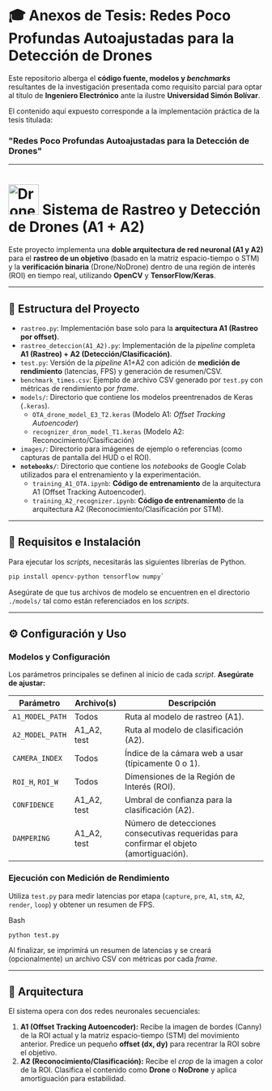 # 🎓 Anexos de Tesis: Redes Poco Profundas Autoajustadas para la Detección de Drones

Este repositorio alberga el **código fuente, modelos y *benchmarks*** resultantes de la investigación presentada como requisito parcial para optar al título de **Ingeniero Electrónico** ante la ilustre **Universidad Simón Bolívar**.

El contenido aquí expuesto corresponde a la implementación práctica de la tesis titulada:

### **"Redes Poco Profundas Autoajustadas para la Detección de Drones"**

---

# <img src="https://www.thiings.co/_next/image?url=https%3A%2F%2Flftz25oez4aqbxpq.public.blob.vercel-storage.com%2Fimage-68rfbsUnBY2TBf4kEsCmMWHvcnSnKO.png&w=500&q=75" alt="Drone Tracking Badge" width="60"/> Sistema de Rastreo y Detección de Drones (A1 + A2)

Este proyecto implementa una **doble arquitectura de red neuronal (A1 y A2)** para el **rastreo de un objetivo** (basado en la matriz espacio-tiempo o STM) y la **verificación binaria** (Drone/NoDrone) dentro de una región de interés (ROI) en tiempo real, utilizando **OpenCV** y **TensorFlow/Keras**.

---

## 📁 Estructura del Proyecto

* `rastreo.py`: Implementación base solo para la **arquitectura A1 (Rastreo por offset)**.
* `rastreo_deteccion(A1_A2).py`: Implementación de la *pipeline* completa **A1 (Rastreo) + A2 (Detección/Clasificación)**.
* `test.py`: Versión de la *pipeline* A1+A2 con adición de **medición de rendimiento** (latencias, FPS) y generación de resumen/CSV.
* `benchmark_times.csv`: Ejemplo de archivo CSV generado por `test.py` con métricas de rendimiento por *frame*.
* `models/`: Directorio que contiene los modelos preentrenados de Keras (`.keras`).
    * `OTA_drone_model_E3_T2.keras` (Modelo A1: *Offset Tracking Autoencoder*)
    * `recognizer_dron_model_T1.keras` (Modelo A2: Reconocimiento/Clasificación)
* `images/`: Directorio para imágenes de ejemplo o referencias (como capturas de pantalla del HUD o el ROI).
* **`notebooks/`**: Directorio que contiene los *notebooks* de Google Colab utilizados para el entrenamiento y la experimentación.
    * `training_A1_OTA.ipynb`: **Código de entrenamiento** de la arquitectura A1 (Offset Tracking Autoencoder).
    * `training_A2_recognizer.ipynb`: **Código de entrenamiento** de la arquitectura A2 (Reconocimiento/Clasificación por STM).

---

## 🚀 Requisitos e Instalación

Para ejecutar los *scripts*, necesitarás las siguientes librerías de Python.

```bash
pip install opencv-python tensorflow numpy`

`````

Asegúrate de que tus archivos de modelo se encuentren en el directorio `./models/` tal como están referenciados en los *scripts*.

---

## ⚙️ Configuración y Uso

### Modelos y Configuración

Los parámetros principales se definen al inicio de cada *script*. **Asegúrate de ajustar:**

| Parámetro | Archivo(s) | Descripción |
| --- | --- | --- |
| `A1_MODEL_PATH` | Todos | Ruta al modelo de rastreo (A1). |
| `A2_MODEL_PATH` | A1_A2, test | Ruta al modelo de clasificación (A2). |
| `CAMERA_INDEX` | Todos | Índice de la cámara web a usar (típicamente 0 o 1). |
| `ROI_H`, `ROI_W` | Todos | Dimensiones de la Región de Interés (ROI). |
| `CONFIDENCE` | A1_A2, test | Umbral de confianza para la clasificación (A2). |
| `DAMPERING` | A1_A2, test | Número de detecciones consecutivas requeridas para confirmar el objeto (amortiguación). |

### Ejecución con Medición de Rendimiento

Utiliza `test.py` para medir latencias por etapa (`capture`, `pre`, `A1`, `stm`, `A2`, `render`, `loop`) y obtener un resumen de FPS.

Bash

`python test.py`

Al finalizar, se imprimirá un resumen de latencias y se creará (opcionalmente) un archivo CSV con métricas por cada *frame*.

---

## 🧠 Arquitectura

El sistema opera con dos redes neuronales secuenciales:

1. **A1 (Offset Tracking Autoencoder):** Recibe la imagen de bordes (Canny) de la ROI actual y la matriz espacio-tiempo (STM) del movimiento anterior. Predice un pequeño **offset (dx, dy)** para recentrar la ROI sobre el objetivo.
2. **A2 (Reconocimiento/Clasificación):** Recibe el *crop* de la imagen a color de la ROI. Clasifica el contenido como **Drone** o **NoDrone** y aplica amortiguación para estabilidad.
